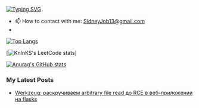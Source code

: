 [![Typing SVG](https://readme-typing-svg.herokuapp.com?color=%2336BCF7&lines=Hi!%20SidneyJob)](https://git.io/typing-svg)


- 📫 How to contact with me: SidneyJob13@gmail.com
- 






[![Top Langs](https://github-readme-stats.vercel.app/api/top-langs/?username=SidneyJob)](https://github.com/anuraghazra/github-readme-stats)


[![KnlnKS's LeetCode stats](https://leetcode-stats-six.vercel.app/api?username=SidneyJob&theme=dark)]

[![Anurag's GitHub stats](https://github-readme-stats.vercel.app/api?username=SidneyJob)](https://github.com/anuraghazra/github-readme-stats)

### My Latest Posts

- [Werkzeug: раскручиваем arbitrary file read до RCE в веб-приложении на flasks](https://habr.com/ru/articles/738238/)